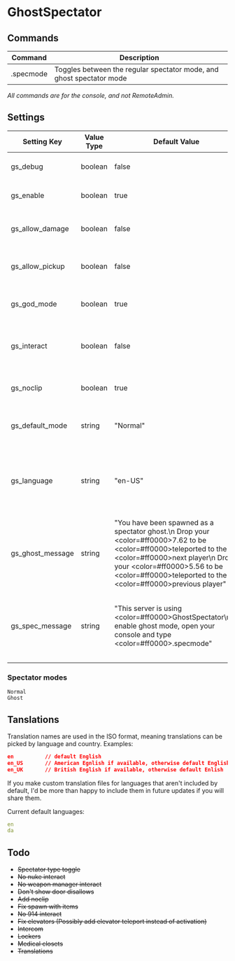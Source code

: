 # GhostSpectator

## Commands

| Command | Description |
|-----------|---------------|
|.specmode|Toggles between the regular spectator mode, and ghost spectator mode|

*All commands are for the console, and not RemoteAdmin.*

## Settings

| Setting Key      | Value Type | Default Value                                                                                                                                                                                                                                                                                         | Description                                     |
|------------------|------------|-------------------------------------------------------------------------------------------------------------------------------------------------------------------------------------------------------------------------------------------------------------------------------------------------------|-------------------------------------------------|
|gs_debug			|boolean	|false		|Enables debug mode.																|
|gs_enable			|boolean	|true		|Enables or disables the plugin.													|
|gs_allow_damage	|boolean	|false		|Allows the spectators to do damage.												|
|gs_allow_pickup	|boolean	|false		|Allows the spectators to pick items up.											|
|gs_god_mode		|boolean	|true		|Enables god mode for the spectators.												|
|gs_interact		|boolean	|false		|Allows the spectators to interact with the map.									|
|gs_noclip			|boolean	|true		|Enables noclip for the spectators.													|
|gs_default_mode	|string		|"Normal"	|Sets the default spectating mode.													|
|gs_language		|string		|"en-US"	|Sets the language to be used. Language files are located in the plugin folder.		|
|gs_ghost_message	|string		|"You have been spawned as a spectator ghost.\n Drop your <color=#ff0000>7.62</color> to be <color=#ff0000>teleported</color> to the <color=#ff0000>next</color> player\n  Drop your <color=#ff0000>5.56</color> to be <color=#ff0000>teleported</color> to the <color=#ff0000>previous</color> player"|The messages displayed to spectators.|
|gs_spec_message	|string		|"This server is using <color=#ff0000>GhostSpectator</color>\nTo enable ghost mode, open your console and type <color=#ff0000>.specmode</color>"|The message displayed to spectators in normal spectator mode.|

### Spectator modes
```
Normal
Ghost
```

## Tanslations
Translation names are used in the ISO format, meaning translations can be picked by language and country.
Examples:
```json
en 			// default English
en_US 		// American Egnlish if available, otherwise default English
en_UK		// British English if available, otherwise default Enlish
```
If you make custom translation files for languages that aren't included by default, I'd be more than happy to include them in future updates if you will share them.

Current default languages:
```yml
en
da
```

## Todo
* ~~Spectator type toggle~~
* ~~No nuke interact~~
* ~~No weapon manager interact~~
* ~~Don't show door disallows~~
* ~~Add noclip~~
* ~~Fix spawn with items~~
* ~~No 914 interact~~
* ~~Fix elevators (Possibly add elevator teleport instead of activation)~~
* ~~Intercom~~
* ~~Lockers~~
* ~~Medical closets~~
* ~~Translations~~
